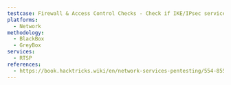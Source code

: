 ```yaml
---
testcase: Firewall & Access Control Checks - Check if IKE/IPsec service is unnecessarily exposed on public networks and validate segmentation or firewall limitations
platforms: 
  - Network
methodology: 
  - BlackBox
  - GreyBox
services:
  - RTSP
references:
  - https://book.hacktricks.wiki/en/network-services-pentesting/554-8554-pentesting-rtsp.html
---
```

